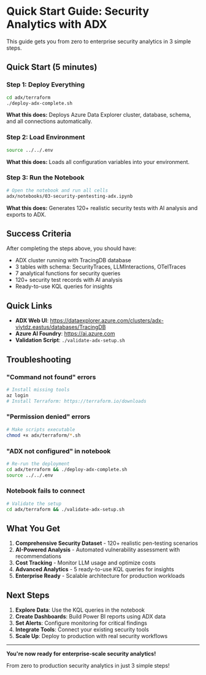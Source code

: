 # Quick Start Guide: Security Analytics with ADX

This guide gets you from zero to enterprise security analytics in 3 simple steps.

## Quick Start (5 minutes)

### Step 1: Deploy Everything
```bash
cd adx/terraform
./deploy-adx-complete.sh
```
**What this does:** Deploys Azure Data Explorer cluster, database, schema, and all connections automatically.

### Step 2: Load Environment  
```bash
source ../../.env
```
**What this does:** Loads all configuration variables into your environment.

### Step 3: Run the Notebook
```bash
# Open the notebook and run all cells
adx/notebooks/03-security-pentesting-adx.ipynb
```
**What this does:** Generates 120+ realistic security tests with AI analysis and exports to ADX.

## Success Criteria

After completing the steps above, you should have:

- ADX cluster running with TracingDB database
- 3 tables with schema: SecurityTraces, LLMInteractions, OTelTraces  
- 7 analytical functions for security queries
- 120+ security test records with AI analysis
- Ready-to-use KQL queries for insights

## Quick Links

- **ADX Web UI**: https://dataexplorer.azure.com/clusters/adx-viytdz.eastus/databases/TracingDB
- **Azure AI Foundry**: https://ai.azure.com
- **Validation Script**: `./validate-adx-setup.sh`

## Troubleshooting

### "Command not found" errors
```bash
# Install missing tools
az login
# Install Terraform: https://terraform.io/downloads
```

### "Permission denied" errors  
```bash
# Make scripts executable
chmod +x adx/terraform/*.sh
```

### "ADX not configured" in notebook
```bash
# Re-run the deployment
cd adx/terraform && ./deploy-adx-complete.sh
source ../../.env
```

### Notebook fails to connect
```bash
# Validate the setup
cd adx/terraform && ./validate-adx-setup.sh
```

## What You Get

1. **Comprehensive Security Dataset** - 120+ realistic pen-testing scenarios
2. **AI-Powered Analysis** - Automated vulnerability assessment with recommendations
3. **Cost Tracking** - Monitor LLM usage and optimize costs
4. **Advanced Analytics** - 5 ready-to-use KQL queries for insights
5. **Enterprise Ready** - Scalable architecture for production workloads

## Next Steps

1. **Explore Data**: Use the KQL queries in the notebook
2. **Create Dashboards**: Build Power BI reports using ADX data
3. **Set Alerts**: Configure monitoring for critical findings
4. **Integrate Tools**: Connect your existing security tools
5. **Scale Up**: Deploy to production with real security workflows

---

**You're now ready for enterprise-scale security analytics!**

From zero to production security analytics in just 3 simple steps!
